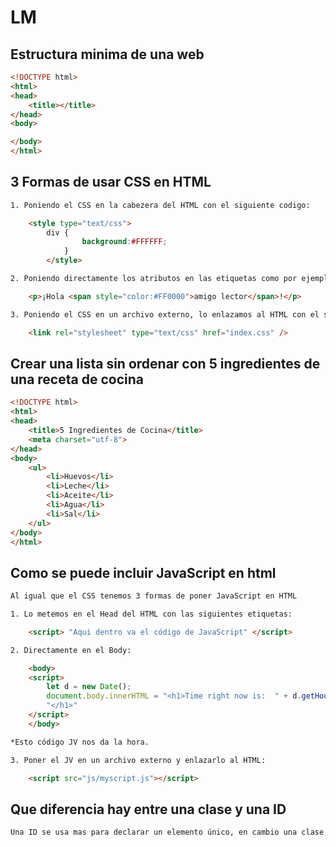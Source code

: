# LM
## Estructura minima de una web
```html
<!DOCTYPE html>
<html>
<head>
	<title></title>
</head>
<body>

</body>
</html>
```
## 3 Formas de usar CSS en HTML
```html
1. Poniendo el CSS en la cabezera del HTML con el siguiente codigo:

	<style type="text/css">
		div {
            	background:#FFFFFF;
        	}
    	</style>

2. Poniendo directamente los atributos en las etiquetas como por ejemplo

	<p>¡Hola <span style="color:#FF0000">amigo lector</span>!</p>

3. Poniendo el CSS en un archivo externo, lo enlazamos al HTML con el siguiente código:

	<link rel="stylesheet" type="text/css" href="index.css" />
```
## Crear una lista sin ordenar con 5 ingredientes de una receta de cocina
```html
<!DOCTYPE html>
<html>
<head>
	<title>5 Ingredientes de Cocina</title>
	<meta charset="utf-8">
</head>
<body>
	<ul>
		<li>Huevos</li>
		<li>Leche</li>
		<li>Aceite</li>
		<li>Agua</li>
		<li>Sal</li>
	</ul>
</body>
</html>
```
## Como se puede incluir JavaScript en html
```html
Al igual que el CSS tenemos 3 formas de poner JavaScript en HTML

1. Lo metemos en el Head del HTML con las siguientes etiquetas:

	<script> "Aqui dentro va el código de JavaScript" </script>

2. Directamente en el Body:

	<body>
	<script>
		let d = new Date();
		document.body.innerHTML = "<h1>Time right now is:  " + d.getHours() + ":" + d.getMinutes() + ":" + d.getSeconds()
		"</h1>"
	</script>
	</body>

*Esto código JV nos da la hora.

3. Poner el JV en un archivo externo y enlazarlo al HTML:

	<script src="js/myscript.js"></script>
```
## Que diferencia hay entre una clase y una ID
```html
Una ID se usa mas para declarar un elemento único, en cambio una clase se puede ir repitiendo para varios elementos.
```
